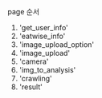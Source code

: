 page 순서

1. 'get_user_info'
2. 'eatwise_info'
3. 'image_upload_option'
4. 'image_upload'
5. 'camera'
6. 'img_to_analysis'
7. 'crawling'
8. 'result'
